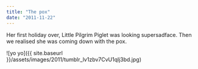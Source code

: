 ```yaml
---
title: "The pox"
date: "2011-11-22"
---
```


Her first holiday over, Little Pilgrim Piglet was looking supersadface. Then we realised she was coming down with the pox.

![yo yo]({{ site.baseurl }}/assets/images/2011/tumblr_lv1zbv7CvU1qlj3bd.jpg)
